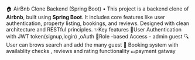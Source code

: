 🏠 AirBnb Clone Backend (Spring Boot)
• This project is a backend clone of **Airbnb**, built using **Spring Boot**. It includes core features like user authentication, property listing, bookings, and reviews. Designed with clean architecture and RESTful principles.
✨Key features
🔏User Authentication with JWT token(signup,login) ,oAuth
👲Role -based Access - admin guest
🔍User can brows search and add the many guest
📅 Booking system with availablity checks , reviews and rating functionality
💶payment gatway



